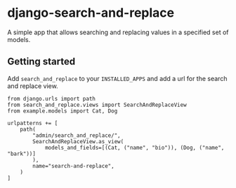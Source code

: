 # django-search-and-replace
A simple app that allows searching and replacing values in a specified set of models.

## Getting started
Add `search_and_replace` to your `INSTALLED_APPS` and add a url for the search and replace view.

```
from django.urls import path
from search_and_replace.views import SearchAndReplaceView
from example.models import Cat, Dog

urlpatterns += [
    path(
        "admin/search_and_replace/",
        SearchAndReplaceView.as_view(
            models_and_fields=[(Cat, ("name", "bio")), (Dog, ("name", "bark"))]
        ),
        name="search-and-replace",
    )
]
```
